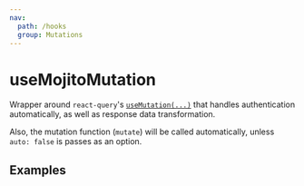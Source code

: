 ```yaml
---
nav:
  path: /hooks
  group: Mutations
---
```


# useMojitoMutation

Wrapper around `react-query`'s [`useMutation(...)`](https://react-query.tanstack.com/reference/useMutation) that handles
authentication automatically, as well as response data transformation.

Also, the mutation function (`mutate`) will be called automatically, unless `auto: false` is passes as an option.

## Examples

<code src="./demo/demo1.tsx" />
